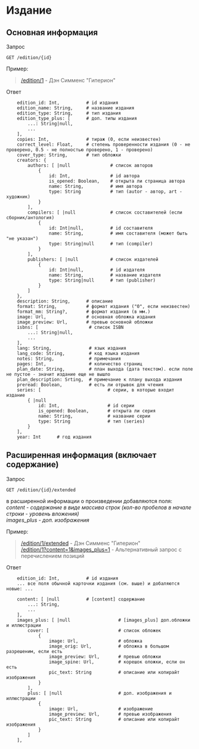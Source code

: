 # Издание

## Основная информация
Запрос
```
GET /edition/{id}
```
Пример:
> [/edition/1](https://api.fantlab.ru/edition/1) - Дэн Симменс "Гиперион"


Ответ
```
    edition_id: Int,          # id издания
    edition_name: String,     # название издания
    edition_type: String,     # тип издания
    edition_type_plus: [      # доп. типы издания
        ...: String|null,
        ...
    ],
    copies: Int,              # тираж (0, если неизвестен)
    correct_level: Float,     # степень проверенности издания (0 - не проверено, 0.5 - не полностью проверено, 1 - проверено)
    cover_type: String,       # тип обложки
    creators: {
        authors: [ |null               # список авторов
            {
                id: Int,               # id автора
                is_opened: Boolean,    # открыта ли страница автора
                name: String,          # имя автора
                type: String           # тип (autor - автор, art - художник)
            }
        ],
        compilers: [ |null             # список составителей (если сборник/антология)
            {
                id: Int|null,          # id составителя
                name: String,          # имя составителя (может быть "не указан")
                type: String|null      # тип (compiler)
            }
        ],
        publishers: [ |null            # список издателей
            {
                id: Int|null,          # id издателя
                name: String,          # название издателя
                type: String|null      # тип (publisher)
            }
        ]
    },
    description: String,      # описание
    format: String,           # формат издания ("0", если неизвестен)
    format_mm: String?,       # формат издания (в мм.)
    image: Url,               # основная обложка издания
    image_preview: Url,       # превью основной обложки
    isbns: [                   # список ISBN
        ...: String|null,
        ...
    ],
    lang: String,              # язык издания
    lang_code: String,         # код языка издания
    notes: String,             # примечания
    pages: Int,                # количество страниц
    plan_date: String,         # план выхода (дата текстом). если поле не пустое - значит издание еще не вышло
    plan_description: Srting,  # примечание к плану выхода издания
    preread: Boolean,          # есть ли отрывок для чтения
    series: [                         # серии, в которые входит издание
        { |null
            id: Int,                  # id серии
            is_opened: Boolean,       # открыта ли серия
            name: String,             # название серии
            type: String              # тип (series)
        }
    ],
    year: Int      # год издания
```


## Расширенная информация (включает содержание)
Запрос
```
GET /edition/{id}/extended
```
в расширенной информации о произведении добавляются поля:  
*content - содержание в виде массива строк (кол-во пробелов в начале строки - уровень вложения)  
images_plus - доп. изображения*

Пример:
> [/edition/1/extended](https://api.fantlab.ru/edition/1/extended) - Дэн Симменс "Гиперион"  
> [/edition/1?content=1&images_plus=1](https://api.fantlab.ru/edition/1?content=1&images_plus=1) - Альтернативный запрос с перечислением позиций


Ответ
```
    edition_id: Int,          # id издания
    ... все поля обычной карточки издания (см. выше) и добаляются новые: ...

    content: [ |null          # [content] содержание
        ...: String,
        ...
    ],
    images_plus: [ |null                  # [images_plus] доп.обложки и иллюстрации
        cover: [                          # список обложек
            {
                image: Url,               # обложка
                image_orig: Url,          # обложка в большом разрешеним, если есть
                image_preview: Url,       # превью обложки
                image_spine: Url,         # корешок оложки, если он есть
                pic_text: String          # описание или копирайт изображения
            }
        ],
        plus: [ |null                     # доп. изображения и иллюстрации
            {
                image: Url,               # изображение
                image_preview: Url,       # превью изображения
                pic_text: String          # описание или копирайт изображения
            }
        ]
    ],
```

